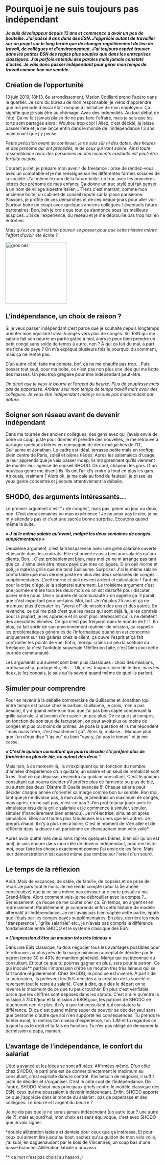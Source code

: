 
# Pourquoi je ne suis toujours pas indépendant

___Je suis développeur depuis 13 ans et commence à avoir un peu de bouteille. J’ai passé 8 ans dans des ESN. J’apprécie autant de travailler sur un projet sur le long terme que de changer régulièrement de lieu de travail, de collègues et d’environnement. J’ai toujours espéré trouver dans les petites ESN des règles plus souples que dans les entreprises classiques. J’ai parfois entendu des paroles mais jamais constaté d’actes. Je vais donc passer indépendant pour gérer mon temps de travail comme bon me semble.___


## Création de l’opportunité

13 juin 2019, 18h13, 6e arrondissement, Marion Cotillard prend l'apéro dans le quartier. Je sors du bureau de mon responsable, je viens d'apprendre que ma période d'essai était rompue à l'initiative de mon employeur. Ça signifie que je vais être au chômage. Avec des indemnités. Au tout début de l'été. Ça ne fait jamais plaisir de ne pas faire l'affaire, mais je sais que les torts sont partagés alors : Wouhou trop cool !
Allez, c'est décidé, je laisse passer l'été et je me lance enfin dans le monde de l'indépendance ! 3 ans maintenant que j'y pense.

_Petite précision avant de continuer, je ne suis sûr ni des dates, des heures et des prénoms qui ont précédés, ni de ceux qui vont suivre. Ainsi toute ressemblance avec des personnes ou des moments existants est peut-être fortuite ou pas._

Courant juillet, je prépare mon avenir de freelance : prise de rendez-vous avec un comptable et je me renseigne sur les différentes formes sociales de la société.
J'ai même le nom de la future boîte, un truc avec les premières lettres des prénoms de mes enfants. Ça donne un truc stylé qui fait penser à un nom de village alpestre italien… Tiens c'est marrant, comme mon ancienne boîte, un cabinet de conseil réputé sur la place parisienne.
Passons, je profite de ces démarches et de ces beaux-jours pour aller voir (surtout boire un coup) avec quelques anciens collègues / éventuels futurs partenaires.
Bon, bah je crois que tout ça s’annonce sous les meilleurs auspices. J’ai de l'expérience, du réseau et je me débrouille pas trop mal en entretien.

_Mais qu'est ce qui va bien pouvoir se passer pour que cette histoire mérite l'effort d'avoir été écrite ?_

<img src="/raphael-citation.jpg" alt="gros nez" width="200" text-align="center"/>

## L’indépendance, un choix de raison ?

Si je veux passer indépendant c’est parce que je souhaite depuis longtemps orienter mon équilibre travail/congés vers plus de congés. Si l'ESN qui me salarie fait son beurre en partie grâce à moi, alors je peux bien prendre un petit congé sans solde de temps à autre, non ? À qui ça fait du mal, à part ma fiche de paye ? On m’a expliqué plusieurs fois le pourquoi du comment, mais ça ne rentre pas.

D’un autre côté, faire ma compta, bof, ça ne me chauffe pas trop… Puis, bosser tout seul, pour ma boîte, ce n’est pas non plus une idée qui me botte des masses. Un peu trop grégaire pour être indépendant peut-être.

_On dirait que je veux le beurre et l’argent du beurre. Plus de souplesse mais pas de paperasse. Arbitrer seul mon temps de temps travail mais avoir des collègues. Je veux être indépendant mais je ne suis pas indépendant par nature._
 
## Soigner son réseau avant de devenir indépendant

Dans ma tournée des anciens collègues, des gens avec qui j’avais envie de boire un coup, juste pour donner et prendre des nouvelles, je me retrouve à partager quelques bières en compagnie de deux malgaches de l'IT, Guillaume et Jonathan. Le cadre est idéal, terrasse petite mais en rooftop, plein centre de Paris, soleil et bières tièdes. 
Après les salamalecs d’usage, je leur apprends que je vais passer indep, ils m’apprennent qu’ils viennent de monter leur agence de conseil SHODO. Ok cool, chapeau les gars. 
D'un nouveau genre me disent-ils. Ils ont l’air d’y croire à fond en plus les gars. Ah ouais, vraiment ? Alors ok, je me cale au fond du fauteuil, je plisse les yeux genre concentré et j'écoute attentivement la déballe. 

## SHODO, des arguments intéressants…

Le premier argument c'est "+ de congés", mais pas, genre un jour ou deux, non. C’est deux semaines vu mon expérience !
Je ne peux pas le nier, je ne m'y attendais pas et c'est une sacrée bonne surprise. Ecoutons quand même la suite.

___« J'ai le même salaire qu'avant, malgré les deux semaines de congés supplémentaires »___

Deuxième argument, c'est la transparence avec une grille salariale ouverte et inscrite dans les contrats. Elle est ouverte aussi bien aux salariés qu'aux clients. Bon... C'est probablement bien, mais moi ça ne m'arrange pas tant que ça. J'aime bien être mieux payé que mes collègues.
D'un oeil morne et poli, je mate la grille que me tend Guillaume. Surprise ! J'ai le même salaire confortable que mon dernier poste en plus des deux semaines de congés supplémentaires. L'oeil morne et poli devient ardent et calculateur ! Tant pis pour la crise d'égo, je la soignerai autrement.
Le troisième argument c’est une journée entière tous les deux mois où on est déstaffé pour discuter, pairer entre nous. Une « journée de communauté » on appelle ça. Il parait que c'est important pour certains. Moi, bof. Je n’ai plus 25 ans et ça ne m’amuse plus d’écouter les “worst of” de mission des uns et des autres. En revanche, ce qui me plaît c'est que les mecs qui sont déjà là, je les connais pour la plupart, je les apprécie et ils sont plus intéressant qu'ils ne débitent des anecdotes élimées.
Ce qui n'est pas fréquent dans le monde de l'IT.
En plus, ça fait sortir de son environnement routinier de mission, ça rappelle les problématiques générales de l'informatique quand on est concentré uniquement sur ses galères chez le client, ça ouvre l'esprit et ça fait confronter les points de vue.
Enfin, moi qui crains un peu la solitude du freelance, là c'est l'antidote souverain !
Réflexion faite, c'est bien cool cette journée communauté.

Les arguments qui suivent sont bien plus classiques : choix des missions, craftsmanship, partage etc, etc ... Ok, c'est toujours bien de le dire, mais les deux, je les connais, je sais qu'ils savent quand même de quoi ils parlent.

## Simuler pour comprendre

Pour en revenir à la déballe commerciale de Guillaume et Jonathan (qui entre temps est passé chez le barbier. Guillaume, je crois, n'en a pas besoin), il y a quand même un truc que j'ai pas bien capté concernant la grille salariale.
J'ai besoin d'en savoir un peu plus. De ce que j'ai compris, en fonction de son taux de facturation, on peut avoir plus ou moins de congés et plus ou moins de primes. Je pose la question et ils me répondent "mais ouais frère, c'est exactement ça". Alors là, malaise... Manque plus que l'un d'eux dise "t'as vu" ou bien "vas-y, j'ai pas le temps" et je me casse.

___« C'est le quidam consultant qui pourra décider s'il préfère plus de farniente ou plus de blé, ou autant des deux."___
 
Mais non, à ce moment-là, ils m'expliquent qu'en fonction du nombre d'années d'expérience d'un quidam, un salaire et un seuil de rentabilité sont fixés. Tout ce qui dépasse, reviendra au quidam consultant. C'est le quidam consultant qui pourra décider s'il préfère plus de farniente ou plus de blé, ou autant des deux. Diantre !!! Quelle avancée !!!
Chaque salarié peut décider chaque année d'orienter sa marge comme bon lui semble. Bon moi, tant que je ne divorce pas, à mon avis, je prendrais un maximum de congés, mais après, on ne sait pas, n'est-ce pas ?
J’en profite pour jouer avec le simulateur issu de la grille salariale et je commence à simuler, simuler, simuler (financièrement bien entendu). Je m'électrise, simulation après simulation. Elles sont toutes plus fabuleuses les unes que les autres. Je prends chaud, il n'y a plus rien à boire. C'est le moment de s'en aller et de réfléchir dans la douce nuit parisienne en chevauchant mon vélo voilé*.

Après avoir quitté mes deux amis (après quelques bières, bien sûr qu'on est ami), je suis encore dans mon idée de devenir indépendant, pour me tester moi, pour faire les choses exactement comme j'ai envie de les faire. Mais leur démonstration n'est quand même pas tombée sur l'orteil d'un sourd. 

## Le temps de la réflexion

Août. Mois de vacances, de sable, de famille, de copains et de prise de recul. Je pars tout le mois. Je me rends compte (pour la 5e année consécutive) que je ne sais même pas envoyer une carte postale à ma Grand-Mère.
Alors comment vais-je me débrouiller avec la compta ?... Sérieusement, ça risque de me coûter cher ça. En temps, en argent et en redressement.
Parallèlement, je comprends enfin cette histoire de modèle alternatif à l'indépendance. Je ne l'avais pas bien captée cette partie, épaté que j'étais par les congés payés supplémentaires. En plus, derrière les mots "transparence", "grille salariale" etc., je n'avais pas compris la différence fondamentale entre SHODO et le système classique des ESN.

___« L’impression d’être un mouton très très laineux »___

Dans une ESN classique, tu dois négocier tous les avantages possibles pour te retrouver au plus près de la marge minimum acceptable décidée par le patron (entre 30 et 40% de manière générale). Marge qui est inconnue du consultant. Et tout ce que tu pourras gagner en plus, sera pour le patron. Ce qui inocule** parfois l'impression d'être un mouton très très laineux qui se fait tondre régulièrement.
Chez SHODO, le principe est inversé. À partir de la facturation, ils prélèvent les 15% décidés à la création de la société et reversent tout le reste au salarié. C'est à dire, que dès le départ on te reverse le maximum de ce que tu peux toucher. En plus c'est vérifiable parce que les chiffres sont déposés dans les statuts.
C'est à dire qu’entre la mission à 750€/jour et la mission à 680€/jour, les patrons de SHODO ne toucheront rien de plus, il n'y a que toi consultant qui constatera la différence. Et ça c'est quand même super de pouvoir se décider seul sans que personne d'autre que soi n'en supporte les conséquences. Tu prends le fichier excel, tu rentres ton niveau d'expérience, ton TJM et tu regardes ce à quoi tu as le droit et tu fais en fonction. Tu n’es pas obligé de demander la permission à papa, maman.

## L’avantage de l’indépendance, le confort du salariat

L'été a avancé et les idées se sont affinées. Affirmées même. D'un côté chez SHODO, le parti pris est de donner directement le maximum au consultant, c'est explicite dans le contrat. Pas besoin de négocier, il suffit juste de décider et s'organiser. C’est le côté cool de l'indépendance. De l'autre, SHODO résout mes principaux griefs contre le modèle classique des ESN, ceux qui me poussaient à devenir indépendant. Enfin, SHODO apporte ce que j'apprécie dans le monde du salariat : pas de paperasse et des collègues. Le beurre et l’argent du beurre ?

Je ne dis pas que je ne serais jamais indépendant (un autre jour ? une autre vie ?), mais aujourd'hui, mon choix est sans équivoque, c'est avec SHODO que je vais signer.

*double allitération labiale et dentale pour ceux que ça intéresse. Et pour ceux qui aiment lire jusqu'au bout, sachez qu'au guidon de mon vélo voilé, j'ai subi, en baguenaudant par le bois de Vincennes, un coup bas d'une basse branche. Allitération labiale à nouveau.

** ce mot n'est pas choisi au hasard ;)
